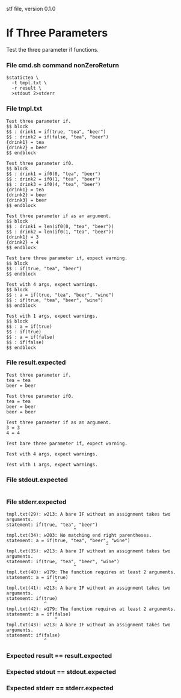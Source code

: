 stf file, version 0.1.0

# If Three Parameters

Test the three parameter if functions.

### File cmd.sh command nonZeroReturn

~~~
$statictea \
  -t tmpl.txt \
  -r result \
  >stdout 2>stderr
~~~

### File tmpl.txt

~~~
Test three parameter if.
$$ block
$$ : drink1 = if(true, "tea", "beer")
$$ : drink2 = if(false, "tea", "beer")
{drink1} = tea
{drink2} = beer
$$ endblock

Test three parameter if0.
$$ block
$$ : drink1 = if0(0, "tea", "beer")
$$ : drink2 = if0(1, "tea", "beer")
$$ : drink3 = if0(4, "tea", "beer")
{drink1} = tea
{drink2} = beer
{drink3} = beer
$$ endblock

Test three parameter if as an argument.
$$ block
$$ : drink1 = len(if0(0, "tea", "beer"))
$$ : drink2 = len(if0(1, "tea", "beer"))
{drink1} = 3
{drink2} = 4
$$ endblock

Test bare three parameter if, expect warning.
$$ block
$$ : if(true, "tea", "beer")
$$ endblock

Test with 4 args, expect warnings.
$$ block
$$ : a = if(true, "tea", "beer", "wine")
$$ : if(true, "tea", "beer", "wine")
$$ endblock

Test with 1 args, expect warnings.
$$ block
$$ : a = if(true)
$$ : if(true)
$$ : a = if(false)
$$ : if(false)
$$ endblock
~~~

### File result.expected

~~~
Test three parameter if.
tea = tea
beer = beer

Test three parameter if0.
tea = tea
beer = beer
beer = beer

Test three parameter if as an argument.
3 = 3
4 = 4

Test bare three parameter if, expect warning.

Test with 4 args, expect warnings.

Test with 1 args, expect warnings.
~~~

### File stdout.expected

~~~
~~~

### File stderr.expected

~~~
tmpl.txt(29): w213: A bare IF without an assignment takes two arguments.
statement: if(true, "tea", "beer")
                         ^
tmpl.txt(34): w203: No matching end right parentheses.
statement: a = if(true, "tea", "beer", "wine")
                                     ^
tmpl.txt(35): w213: A bare IF without an assignment takes two arguments.
statement: if(true, "tea", "beer", "wine")
                         ^
tmpl.txt(40): w179: The function requires at least 2 arguments.
statement: a = if(true)
                  ^
tmpl.txt(41): w213: A bare IF without an assignment takes two arguments.
statement: if(true)
              ^
tmpl.txt(42): w179: The function requires at least 2 arguments.
statement: a = if(false)
                  ^
tmpl.txt(43): w213: A bare IF without an assignment takes two arguments.
statement: if(false)
              ^
~~~

### Expected result == result.expected
### Expected stdout == stdout.expected
### Expected stderr == stderr.expected
